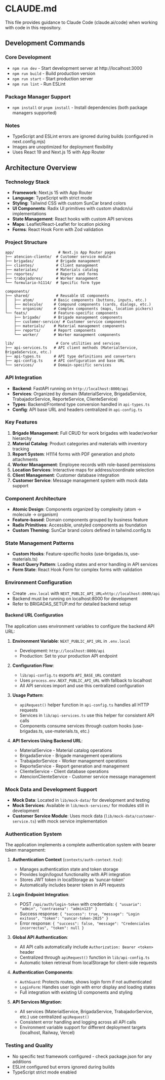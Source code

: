 # CLAUDE.md

This file provides guidance to Claude Code (claude.ai/code) when working with code in this repository.

## Development Commands

### Core Development
- `npm run dev` - Start development server at http://localhost:3000
- `npm run build` - Build production version
- `npm run start` - Start production server
- `npm run lint` - Run ESLint

### Package Manager Support  
- `npm install` or `pnpm install` - Install dependencies (both package managers supported)

### Notes
- TypeScript and ESLint errors are ignored during builds (configured in next.config.mjs)
- Images are unoptimized for deployment flexibility
- Uses React 19 and Next.js 15 with App Router

## Architecture Overview

### Technology Stack
- **Framework**: Next.js 15 with App Router
- **Language**: TypeScript with strict mode
- **Styling**: Tailwind CSS with custom SunCar brand colors
- **UI Components**: Radix UI primitives with custom shadcn/ui implementations
- **State Management**: React hooks with custom API services
- **Maps**: Leaflet/React-Leaflet for location picking
- **Forms**: React Hook Form with Zod validation

### Project Structure
```
app/                    # Next.js App Router pages
├── atencion-cliente/  # Customer service module
├── brigadas/          # Brigade management
├── clientes/          # Client management  
├── materiales/        # Materials catalog
├── reportes/          # Reports and forms
├── trabajadores/      # Worker management
└── formulario-h1114/  # Specific form type

components/
├── shared/            # Reusable UI components
│   ├── atom/         # Basic components (buttons, inputs, etc.)
│   ├── molecule/     # Compound components (cards, dialogs, etc.)
│   └── organism/     # Complex components (maps, location pickers)
└── feats/            # Feature-specific components
    ├── brigade/      # Brigade management components
    ├── customer-service/ # Customer service components
    ├── materials/    # Material management components
    ├── reports/      # Report components
    └── worker/       # Worker management components

lib/                   # Core utilities and services
├── api-services.ts   # API client methods (MaterialService, BrigadaService, etc.)
├── api-types.ts      # API type definitions and converters
├── api-config.ts     # API configuration and base URL
└── services/         # Domain-specific services
```

### API Integration
- **Backend**: FastAPI running on `http://localhost:8000/api`
- **Services**: Organized by domain (MaterialService, BrigadaService, TrabajadorService, ReporteService, ClienteService)
- **Types**: Backend/Frontend type conversion handled in `api-types.ts`
- **Config**: API base URL and headers centralized in `api-config.ts`

### Key Features
1. **Brigade Management**: Full CRUD for work brigades with leader/worker hierarchy
2. **Material Catalog**: Product categories and materials with inventory tracking
3. **Report System**: H1114 forms with PDF generation and photo attachments
4. **Worker Management**: Employee records with role-based permissions
5. **Location Services**: Interactive maps for address/coordinate selection
6. **Client Management**: Customer database integration
7. **Customer Service**: Message management system with mock data support

### Component Architecture
- **Atomic Design**: Components organized by complexity (atom → molecule → organism)
- **Feature-based**: Domain components grouped by business feature
- **Radix Primitives**: Accessible, unstyled components as foundation
- **Custom Theming**: SunCar brand colors defined in tailwind.config.ts

### State Management Patterns
- **Custom Hooks**: Feature-specific hooks (use-brigadas.ts, use-materials.ts)
- **React Query Pattern**: Loading states and error handling in API services
- **Form State**: React Hook Form for complex forms with validation

### Environment Configuration
- Create `.env.local` with `NEXT_PUBLIC_API_URL=http://localhost:8000/api`
- Backend must be running on localhost:8000 for development
- Refer to BRIGADAS_SETUP.md for detailed backend setup

#### Backend URL Configuration
The application uses environment variables to configure the backend API URL:

1. **Environment Variable**: `NEXT_PUBLIC_API_URL` in `.env.local`
   - Development: `http://localhost:8000/api`
   - Production: Set to your production API endpoint

2. **Configuration Flow**:
   - `lib/api-config.ts` exports `API_BASE_URL` constant
   - Uses `process.env.NEXT_PUBLIC_API_URL` with fallback to localhost
   - All API services import and use this centralized configuration

3. **Usage Pattern**:
   - `apiRequest()` helper function in `api-config.ts` handles all HTTP requests
   - Services in `lib/api-services.ts` use this helper for consistent API calls
   - Components consume services through custom hooks (use-brigadas.ts, use-materials.ts, etc.)

4. **API Services Using Backend URL**:
   - MaterialService - Material catalog operations
   - BrigadaService - Brigade management operations  
   - TrabajadorService - Worker management operations
   - ReporteService - Report generation and management
   - ClienteService - Client database operations
   - AtencionClienteService - Customer service message management

### Mock Data and Development Support
- **Mock Data**: Located in `lib/mock-data/` for development and testing
- **Mock Services**: Available in `lib/mock-services/` for modules still in development
- **Customer Service Module**: Uses mock data (`lib/mock-data/customer-service.ts`) with mock service implementation

### Authentication System
The application implements a complete authentication system with bearer token management:

1. **Authentication Context** (`contexts/auth-context.tsx`):
   - Manages authentication state and token storage
   - Provides login/logout functionality with API integration
   - Stores JWT token in localStorage as 'suncar-token'
   - Automatically includes bearer token in API requests

2. **Login Endpoint Integration**:
   - POST `/api/auth/login-token` with credentials: `{ "usuario": "admin", "contrasena": "admin123" }`
   - Success response: `{ "success": true, "message": "Login exitoso", "token": "suncar-token-2025" }`
   - Error response: `{ "success": false, "message": "Credenciales incorrectas", "token": null }`

3. **Global API Authentication**:
   - All API calls automatically include `Authorization: Bearer <token>` header
   - Centralized through `apiRequest()` function in `lib/api-config.ts`
   - Automatic token retrieval from localStorage for client-side requests

4. **Authentication Components**:
   - `AuthGuard`: Protects routes, shows login form if not authenticated
   - `LoginForm`: Handles user login with error display and loading states
   - Full integration with existing UI components and styling

5. **API Services Migration**:
   - All services (MaterialService, BrigadaService, TrabajadorService, etc.) use centralized `apiRequest()`
   - Consistent error handling and logging across all API calls
   - Environment variable support for different deployment targets (localhost, Railway, Vercel)

### Testing and Quality
- No specific test framework configured - check package.json for any additions
- ESLint configured but errors ignored during builds
- TypeScript strict mode enabled